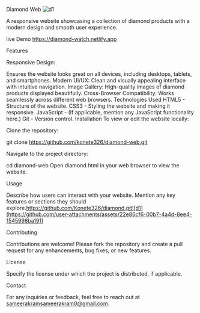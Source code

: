 Diamond Web
![d1](https://github.com/user-attachments/assets/162964aa-79ed-47fd-a478-28be61b6f45e)

A responsive website showcasing a collection of diamond products with a modern design and smooth user experience.

live Demo
https://diamond-watch.netlify.app


Features

Responsive Design:

Ensures the website looks great on all devices, including desktops, tablets, and smartphones.
Modern UI/UX: Clean and visually appealing interface with intuitive navigation.
Image Gallery: High-quality images of diamond products displayed beautifully.
Cross-Browser Compatibility: Works seamlessly across different web browsers.
Technologies Used
HTML5 - Structure of the website.
CSS3 - Styling the website and making it responsive.
JavaScript - (If applicable, mention any JavaScript functionality here.)
Git - Version control.
Installation
To view or edit the website locally:

Clone the repository:


git clone https://github.com/konete326/diamond-web.git

Navigate to the project directory:


cd diamond-web
Open diamond.html in your web browser to view the website.

Usage  

Describe how users can interact with your website. Mention any key features or sections they should explore.https://github.com/Konete326/diamond.git![d1](https://github.com/user-attachments/assets/22e86cf6-00b7-4a4d-8ee4-1545998ba191)



Contributing

Contributions are welcome! Please fork the repository and create a pull request for any enhancements, bug fixes, or new features.

License

Specify the license under which the project is distributed, if applicable.

Contact

For any inquiries or feedback, feel free to reach out at sameerakramsameerakram0@gmail.com.

